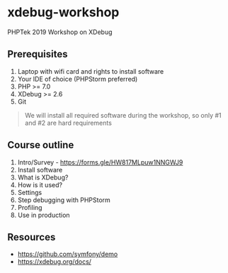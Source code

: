 # xdebug-workshop
PHPTek 2019 Workshop on XDebug

## Prerequisites
1. Laptop with wifi card and rights to install software
2. Your IDE of choice (PHPStorm preferred)
2. PHP >= 7.0
3. XDebug >= 2.6
4. Git

>We will install all required software during the workshop, so only #1 and #2 are hard requirements

## Course outline
1. Intro/Survey - https://forms.gle/HW817MLpuw1NNGWJ9
2. Install software
3. What is XDebug?
4. How is it used?
5. Settings
6. Step debugging with PHPStorm
7. Profiling
8. Use in production

## Resources
- https://github.com/symfony/demo
- https://xdebug.org/docs/
